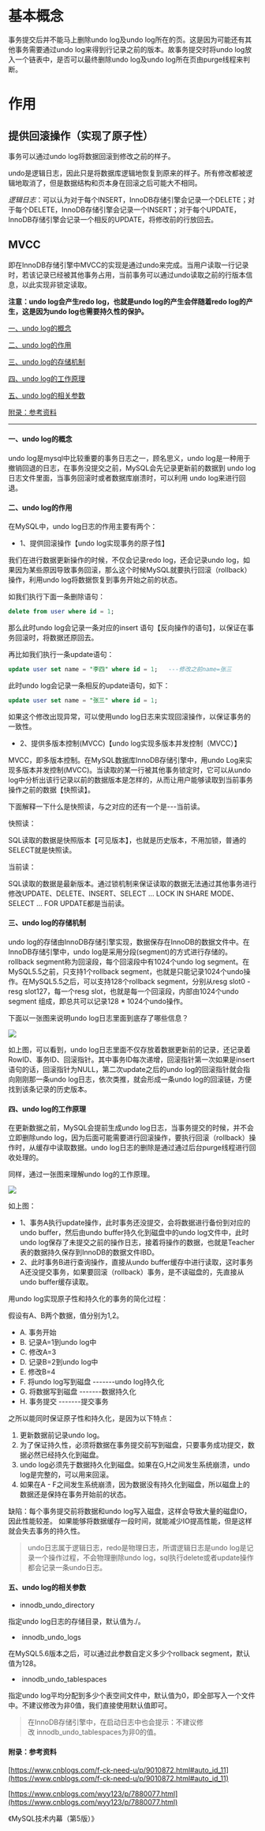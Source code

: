 # 基本概念

事务提交后并不能马上删除undo log及undo log所在的页。这是因为可能还有其他事务需要通过undo log来得到行记录之前的版本。故事务提交时将undo log放入一个链表中，是否可以最终删除undo log及undo log所在页由purge线程来判断。

# 作用
## 提供回滚操作（实现了原子性）
事务可以通过undo log将数据回滚到修改之前的样子。

undo是逻辑日志，因此只是将数据库逻辑地恢复到原来的样子。所有修改都被逻辑地取消了，但是数据结构和页本身在回滚之后可能大不相同。

*逻辑日志*：可以认为对于每个INSERT，InnoDB存储引擎会记录一个DELETE；对于每个DELETE，InnoDB存储引擎会记录一个INSERT；对于每个UPDATE，InnoDB存储引擎会记录一个相反的UPDATE，将修改前的行放回去。


## MVCC
即在InnoDB存储引擎中MVCC的实现是通过undo来完成。当用户读取一行记录时，若该记录已经被其他事务占用，当前事务可以通过undo读取之前的行版本信息，以此实现非锁定读取。

**注意：undo log会产生redo log，也就是undo log的产生会伴随着redo log的产生，这是因为undo log也需要持久性的保护。**



[一、undo log的概念](https://blog.csdn.net/Weixiaohuai/article/details/117867353#t0)

[二、undo log的作用](https://blog.csdn.net/Weixiaohuai/article/details/117867353#t1)

[三、undo log的存储机制](https://blog.csdn.net/Weixiaohuai/article/details/117867353#t2)

[四、undo log的工作原理](https://blog.csdn.net/Weixiaohuai/article/details/117867353#t3)

[五、undo log的相关参数](https://blog.csdn.net/Weixiaohuai/article/details/117867353#t4)

[附录：参考资料](https://blog.csdn.net/Weixiaohuai/article/details/117867353#t5)

---

#### 一、undo log的概念

undo log是mysql中比较重要的事务日志之一，顾名思义，undo log是一种用于撤销回退的日志，在事务没提交之前，MySQL会先记录更新前的数据到 undo log日志文件里面，当事务回滚时或者数据库崩溃时，可以利用 undo log来进行回退。

#### 二、undo log的作用

在MySQL中，undo log日志的作用主要有两个：

- 1、提供回滚操作【undo log实现事务的原子性】

我们在进行数据更新操作的时候，不仅会记录redo log，还会记录undo log，如果因为某些原因导致事务回滚，那么这个时候MySQL就要执行回滚（rollback）操作，利用undo log将数据恢复到事务开始之前的状态。

如我们执行下面一条删除语句：

```sql
delete from user where id = 1;
```

那么此时undo log会记录一条对应的insert 语句【反向操作的语句】，以保证在事务回滚时，将数据还原回去。

再比如我们执行一条update语句：

```sql
update user set name = "李四" where id = 1;   ---修改之前name=张三
```

此时undo log会记录一条相反的update语句，如下：

```sql
update user set name = "张三" where id = 1;
```

如果这个修改出现异常，可以使用undo log日志来实现回滚操作，以保证事务的一致性。

- 2、提供多版本控制(MVCC)【undo log实现多版本并发控制（MVCC）】

MVCC，即多版本控制。在MySQL数据库InnoDB存储引擎中，用undo Log来实现多版本并发控制(MVCC)。当读取的某一行被其他事务锁定时，它可以从undo log中分析出该行记录以前的数据版本是怎样的，从而让用户能够读取到当前事务操作之前的数据【快照读】。

下面解释一下什么是快照读，与之对应的还有一个是---当前读。

快照读：

SQL读取的数据是快照版本【可见版本】，也就是历史版本，不用加锁，普通的SELECT就是快照读。

当前读：

SQL读取的数据是最新版本。通过锁机制来保证读取的数据无法通过其他事务进行修改UPDATE、DELETE、INSERT、SELECT … LOCK IN SHARE MODE、SELECT … FOR UPDATE都是当前读。

#### 三、undo log的存储机制

undo log的存储由InnoDB存储引擎实现，数据保存在InnoDB的数据文件中。在InnoDB存储引擎中，undo log是采用分段(segment)的方式进行存储的。rollback segment称为回滚段，每个回滚段中有1024个undo log segment。在MySQL5.5之前，只支持1个rollback segment，也就是只能记录1024个undo操作。在MySQL5.5之后，可以支持128个rollback segment，分别从resg slot0 - resg slot127，每一个resg slot，也就是每一个回滚段，内部由1024个undo segment 组成，即总共可以记录128 * 1024个undo操作。

下面以一张图来说明undo log日志里面到底存了哪些信息？

![](https://img-blog.csdnimg.cn/20210613084841967.png?x-oss-process=image/watermark,type_ZmFuZ3poZW5naGVpdGk,shadow_10,text_aHR0cHM6Ly9ibG9nLmNzZG4ubmV0L1dlaXhpYW9odWFp,size_16,color_FFFFFF,t_70)

如上图，可以看到，undo log日志里面不仅存放着数据更新前的记录，还记录着RowID、事务ID、回滚指针。其中事务ID每次递增，回滚指针第一次如果是insert语句的话，回滚指针为NULL，第二次update之后的undo log的回滚指针就会指向刚刚那一条undo log日志，依次类推，就会形成一条undo log的回滚链，方便找到该条记录的历史版本。

#### 四、undo log的工作原理

在更新数据之前，MySQL会提前生成undo log日志，当事务提交的时候，并不会立即删除undo log，因为后面可能需要进行回滚操作，要执行回滚（rollback）操作时，从缓存中读取数据。undo log日志的删除是通过通过后台purge线程进行回收处理的。

同样，通过一张图来理解undo log的工作原理。

![](https://img-blog.csdnimg.cn/20210613084909540.png?x-oss-process=image/watermark,type_ZmFuZ3poZW5naGVpdGk,shadow_10,text_aHR0cHM6Ly9ibG9nLmNzZG4ubmV0L1dlaXhpYW9odWFp,size_16,color_FFFFFF,t_70)

如上图：

- 1、事务A执行update操作，此时事务还没提交，会将数据进行备份到对应的undo buffer，然后由undo buffer持久化到磁盘中的undo log文件中，此时undo log保存了未提交之前的操作日志，接着将操作的数据，也就是Teacher表的数据持久保存到InnoDB的数据文件IBD。
- 2、此时事务B进行查询操作，直接从undo buffer缓存中进行读取，这时事务A还没提交事务，如果要回滚（rollback）事务，是不读磁盘的，先直接从undo buffer缓存读取。

用undo log实现原子性和持久化的事务的简化过程：

假设有A、B两个数据，值分别为1,2。

- A. 事务开始
- B. 记录A=1到undo log中
- C. 修改A=3
- D. 记录B=2到undo log中
- E. 修改B=4
- F. 将undo log写到磁盘 -------undo log持久化
- G. 将数据写到磁盘 -------数据持久化
- H. 事务提交 -------提交事务

之所以能同时保证原子性和持久化，是因为以下特点：

1. 更新数据前记录undo log。
2. 为了保证持久性，必须将数据在事务提交前写到磁盘，只要事务成功提交，数据必然已经持久化到磁盘。
3. undo log必须先于数据持久化到磁盘。如果在G,H之间发生系统崩溃，undo log是完整的，可以用来回滚。
4. 如果在A - F之间发生系统崩溃，因为数据没有持久化到磁盘，所以磁盘上的数据还是保持在事务开始前的状态。

缺陷：每个事务提交前将数据和undo log写入磁盘，这样会导致大量的磁盘IO，因此性能较差。 如果能够将数据缓存一段时间，就能减少IO提高性能，但是这样就会失去事务的持久性。

> undo日志属于逻辑日志，redo是物理日志，所谓逻辑日志是undo log是记录一个操作过程，不会物理删除undo log，sql执行delete或者update操作都会记录一条undo日志。

#### 五、undo log的相关参数

- innodb_undo_directory

指定undo log日志的存储目录，默认值为./。

-  innodb_undo_logs 

在MySQL5.6版本之后，可以通过此参数自定义多少个rollback segment，默认值为128。

-  innodb_undo_tablespaces 

指定undo log平均分配到多少个表空间文件中，默认值为0，即全部写入一个文件中。不建议修改为非0值，我们直接使用默认值即可。

> 在InnoDB存储引擎中，在启动日志中也会提示：不建议修改 innodb_undo_tablespaces为非0的值。

#### 附录：参考资料

[https://www.cnblogs.com/f-ck-need-u/p/9010872.html#auto_id_11](https://www.cnblogs.com/f-ck-need-u/p/9010872.html#auto_id_11)

[https://www.cnblogs.com/wyy123/p/7880077.html](https://www.cnblogs.com/wyy123/p/7880077.html)

《MySQL技术内幕（第5版）》